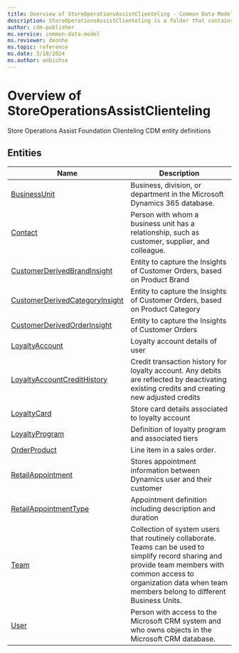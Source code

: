 ```yaml
---
title: Overview of StoreOperationsAssistClienteling - Common Data Model | Microsoft Docs
description: StoreOperationsAssistClienteling is a folder that contains standard entities related to the Common Data Model.
author: cdm-publisher
ms.service: common-data-model
ms.reviewer: deonhe
ms.topic: reference 
ms.date: 3/18/2024
ms.author: anbichse
---
```


# Overview of StoreOperationsAssistClienteling

Store Operations Assist Foundation Clienteling CDM entity definitions  

## Entities

|Name|Description|
|---|---|
|[BusinessUnit](BusinessUnit.md)|Business, division, or department in the Microsoft Dynamics 365 database.|
|[Contact](Contact.md)|Person with whom a business unit has a relationship, such as customer, supplier, and colleague.|
|[CustomerDerivedBrandInsight](CustomerDerivedBrandInsight.md)|Entity to capture the Insights of Customer Orders, based on Product Brand|
|[CustomerDerivedCategoryInsight](CustomerDerivedCategoryInsight.md)|Entity to capture the Insights of Customer Orders, based on Product Category|
|[CustomerDerivedOrderInsight](CustomerDerivedOrderInsight.md)|Entity to capture the Insights of Customer Orders|
|[LoyaltyAccount](LoyaltyAccount.md)|Loyalty account details of user|
|[LoyaltyAccountCreditHistory](LoyaltyAccountCreditHistory.md)|Credit transaction history for loyalty account. Any debits are reflected by deactivating existing credits and creating new adjusted credits|
|[LoyaltyCard](LoyaltyCard.md)|Store card details associated to loyalty account|
|[LoyaltyProgram](LoyaltyProgram.md)|Definition of loyalty program and associated tiers|
|[OrderProduct](OrderProduct.md)|Line item in a sales order.|
|[RetailAppointment](RetailAppointment.md)|Stores appointment information between Dynamics user and their customer|
|[RetailAppointmentType](RetailAppointmentType.md)|Appointment definition including description and duration|
|[Team](Team.md)|Collection of system users that routinely collaborate. Teams can be used to simplify record sharing and provide team members with common access to organization data when team members belong to different Business Units.|
|[User](User.md)|Person with access to the Microsoft CRM system and who owns objects in the Microsoft CRM database.|
